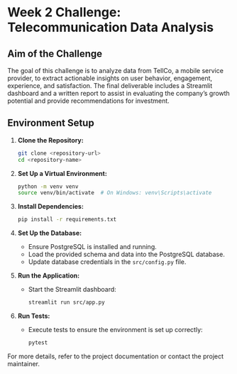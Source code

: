 # Week 2 Challenge: Telecommunication Data Analysis

## Aim of the Challenge
The goal of this challenge is to analyze data from TellCo, a mobile service provider, to extract actionable insights on user behavior, engagement, experience, and satisfaction. The final deliverable includes a Streamlit dashboard and a written report to assist in evaluating the company’s growth potential and provide recommendations for investment.

## Environment Setup

1. **Clone the Repository:**
   ```bash
   git clone <repository-url>
   cd <repository-name>
   ```

2. **Set Up a Virtual Environment:**
   ```bash
   python -m venv venv
   source venv/bin/activate  # On Windows: venv\Scripts\activate
   ```

3. **Install Dependencies:**
   ```bash
   pip install -r requirements.txt
   ```

4. **Set Up the Database:**
   - Ensure PostgreSQL is installed and running.
   - Load the provided schema and data into the PostgreSQL database.
   - Update database credentials in the `src/config.py` file.

5. **Run the Application:**
   - Start the Streamlit dashboard:
     ```bash
     streamlit run src/app.py
     ```

6. **Run Tests:**
   - Execute tests to ensure the environment is set up correctly:
     ```bash
     pytest
     ```

For more details, refer to the project documentation or contact the project maintainer.
